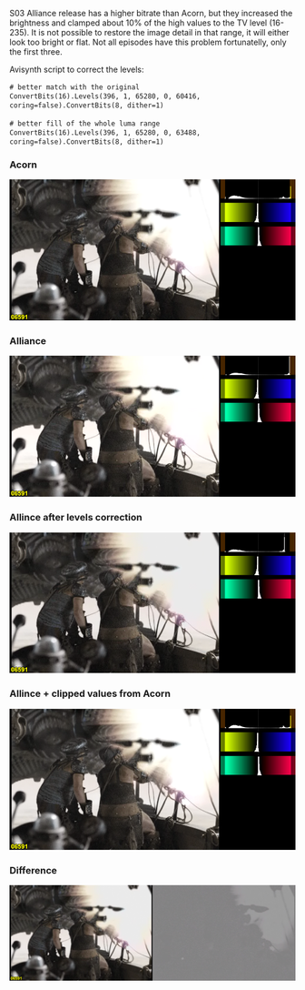 S03 Alliance release has a higher bitrate than Acorn, but they increased the brightness and clamped about 10% of the high values to the TV level (16-235). It is not possible to restore the image detail in that range, it will either look too bright or flat. Not all episodes have this problem fortunatelly, only the first three.

Avisynth script to correct the levels:

    # better match with the original
    ConvertBits(16).Levels(396, 1, 65280, 0, 60416, coring=false).ConvertBits(8, dither=1)

    # better fill of the whole luma range
    ConvertBits(16).Levels(396, 1, 65280, 0, 63488, coring=false).ConvertBits(8, dither=1)

### Acorn

![Acorn](./S03E01_06591_acorn.png)

### Alliance

![Alliance](./S03E01_06591_alliance.png)

### Allince after levels correction

![Alliance levels](./S03E01_06591_alliance_levels.png)

### Allince + clipped values from Acorn

![Alliance lighten](./S03E01_06591_alliance_lighten.png)

### Difference

![Difference](./S03E01_06591_diff.png)
